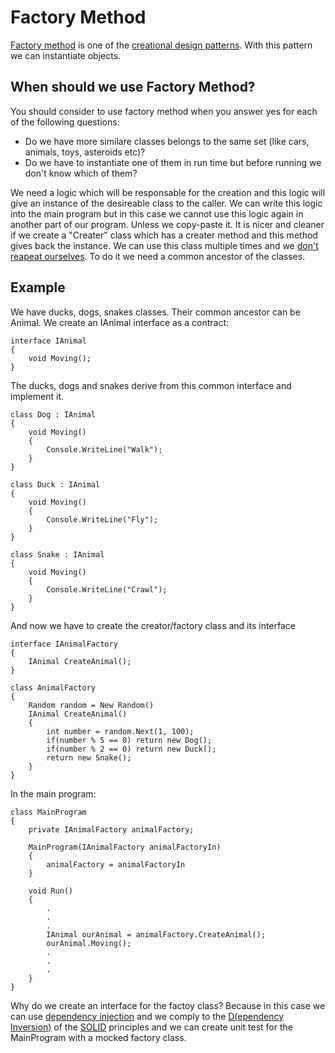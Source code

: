 # Factory Method
[Factory method](https://en.wikipedia.org/wiki/Factory_method_pattern) is one of the [creational design patterns](https://en.wikipedia.org/wiki/Creational_pattern). With this pattern we can instantiate objects.

## When should we use Factory Method?
You should consider to use factory method when you answer yes for each of the following questions:

* Do we have more similare classes belongs to the same set (like cars, animals, toys, asteroids etc)?
* Do we have to instantiate one of them in run time but before running we don't know which of them?

We need a logic which will be responsable for the creation and this logic will give an instance of the desireable class to the caller.
We can write this logic into the main program but in this case we cannot use this logic again in another part of our program. Unless we copy-paste it.
It is nicer and cleaner if we create a "Creater" class which has a creater method and this method gives back the instance.
We can use this class multiple times and we [don't reapeat ourselves](https://en.wikipedia.org/wiki/Don%27t_repeat_yourself).
To do it we need a common ancestor of the classes.

## Example
We have ducks, dogs, snakes classes. Their common ancestor can be Animal.
We create an IAnimal interface as a contract:

	interface IAnimal
	{
		void Moving();
	}

The ducks, dogs and snakes derive from this common interface and implement it.

	class Dog : IAnimal
	{
		void Moving()
		{
			Console.WriteLine("Walk");
		}
	}

	class Duck : IAnimal
	{
		void Moving()
		{
			Console.WriteLine("Fly");
		}
	}

	class Snake : IAnimal
	{
		void Moving()
		{
			Console.WriteLine("Crawl");
		}
	}

And now we have to create the creator/factory class and its interface

	interface IAnimalFactory
	{
		IAnimal CreateAnimal();
	}

	class AnimalFactory
	{
		Random random = New Random()
		IAnimal CreateAnimal()
		{
			int number = random.Next(1, 100);
			if(number % 5 == 0) return new Dog();
			if(number % 2 == 0) return new Duck();
			return new Snake();
		}
	}

In the main program:

	class MainProgram
	{
		private IAnimalFactory animalFactory;

		MainProgram(IAnimalFactory animalFactoryIn)
		{
			animalFactory = animalFactoryIn
		}

		void Run()
		{
			.
			.
			.
			IAnimal ourAnimal = animalFactory.CreateAnimal();
			ourAnimal.Moving();
			.
			.
			.
		}
	}

Why do we create an interface for the factoy class? Because in this case we can use [dependency injection](https://en.wikipedia.org/wiki/Dependency_injection) and we comply to the [D(ependency Inversion)](https://en.wikipedia.org/wiki/Dependency_inversion_principle) of the [SOLID](https://en.wikipedia.org/wiki/SOLID) principles and we can create unit test for the MainProgram with a mocked factory class.
